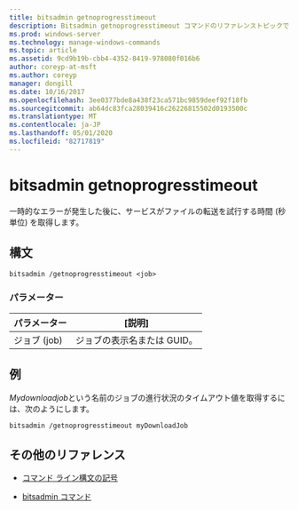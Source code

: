 ```yaml
---
title: bitsadmin getnoprogresstimeout
description: Bitsadmin getnoprogresstimeout コマンドのリファレンストピックでは、一時的なエラーが発生した後にサービスがファイルの転送を試行する時間の長さを秒単位で取得します。
ms.prod: windows-server
ms.technology: manage-windows-commands
ms.topic: article
ms.assetid: 9cd9b19b-cbb4-4352-8419-978080f016b6
author: coreyp-at-msft
ms.author: coreyp
manager: dongill
ms.date: 10/16/2017
ms.openlocfilehash: 3ee0377bde8a438f23ca571bc9859deef92f18fb
ms.sourcegitcommit: ab64dc83fca28039416c26226815502d0193500c
ms.translationtype: MT
ms.contentlocale: ja-JP
ms.lasthandoff: 05/01/2020
ms.locfileid: "82717819"
---
```

# <a name="bitsadmin-getnoprogresstimeout"></a>bitsadmin getnoprogresstimeout

一時的なエラーが発生した後に、サービスがファイルの転送を試行する時間 (秒単位) を取得します。

## <a name="syntax"></a>構文

```
bitsadmin /getnoprogresstimeout <job>
```

### <a name="parameters"></a>パラメーター

| パラメーター | [説明] |
| -------------- | -------------- |
| ジョブ (job) | ジョブの表示名または GUID。 |

## <a name="examples"></a>例

*Mydownloadjob*という名前のジョブの進行状況のタイムアウト値を取得するには、次のようにします。

```
bitsadmin /getnoprogresstimeout myDownloadJob
```

## <a name="additional-references"></a>その他のリファレンス

- [コマンド ライン構文の記号](command-line-syntax-key.md)

- [bitsadmin コマンド](bitsadmin.md)
